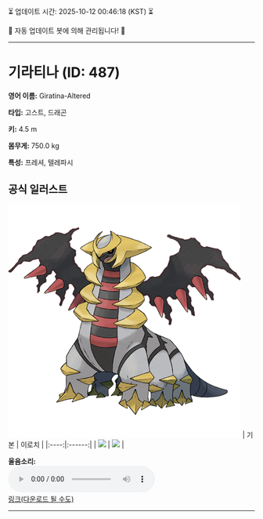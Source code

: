 
⏳ 업데이트 시간: 2025-10-12 00:46:18 (KST) ⏳

🤖 자동 업데이트 봇에 의해 관리됩니다! 🤖

---

# 기라티나 (ID: 487)
**영어 이름:** Giratina-Altered

**타입:** 고스트, 드래곤

**키:** 4.5 m

**몸무게:** 750.0 kg

**특성:** 프레셔, 텔레파시

## 공식 일러스트
![](https://raw.githubusercontent.com/PokeAPI/sprites/master/sprites/pokemon/other/official-artwork/487.png)
| 기본 | 이로치 |
|:----:|:------:|
| <img src="https://raw.githubusercontent.com/PokeAPI/sprites/master/sprites/pokemon/487.png" width="200"> | <img src="https://raw.githubusercontent.com/PokeAPI/sprites/master/sprites/pokemon/shiny/487.png" width="200"> |

**울음소리:**<br><audio controls src="https://raw.githubusercontent.com/PokeAPI/cries/main/cries/pokemon/latest/487.ogg"></audio><br> [링크(다운로드 될 수도)](https://raw.githubusercontent.com/PokeAPI/cries/main/cries/pokemon/latest/487.ogg)


---
